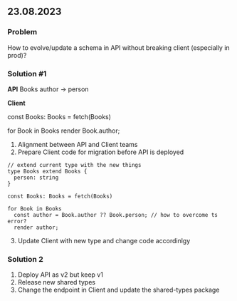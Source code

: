 ## 23.08.2023

### Problem

How to evolve/update a schema in API without breaking client (especially in prod)?

### Solution #1

**API**
Books
author -> person

**Client**

const Books: Books = fetch(Books)

for Book in Books
render Book.author;

1. Alignment between API and Client teams
2. Prepare Client code for migration before API is deployed

```
// extend current type with the new things
type Books extend Books {
  person: string
}

const Books: Books = fetch(Books)

for Book in Books
  const author = Book.author ?? Book.person; // how to overcome ts error?
  render author;
```

3. Update Client with new type and change code accordinlgy

### Solution 2

1. Deploy API as v2 but keep v1
2. Release new shared types
3. Change the endpoint in Client and update the shared-types package
